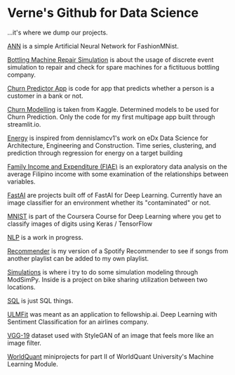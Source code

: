 # Verne's Github for Data Science
...it's where we dump our projects.

[ANN](https://github.com/verneh/datasci/tree/master/ANN) is a simple Artificial Neural Network for FashionMNist.

[Bottling Machine Repair Simulation](https://github.com/verneh/datasci/tree/master/Bottling%20Machine%20Repair%20Simulation) is about the usage of discrete event simulation to repair and check for spare machines for a fictituous bottling company.

[Churn Predictor App](https://github.com/verneh/datasci/tree/master/Churn%20Predictor%20App) is code for app that predicts whether a person is a customer in a bank or not.

[Churn Modelling](https://github.com/verneh/datasci/tree/master/ChurnModelling) is taken from Kaggle. Determined models to be used for Churn Prediction. Only the code for my first multipage app built through streamlit.io. 

[Energy](https://github.com/verneh/datasci/tree/master/Energy) is inspired from dennislamcv1's work on eDx Data Science for Architecture, Engineering and Construction. Time series, clustering, and prediction through regression for energy on a target building

[Family Income and Expenditure (FIAE)](https://github.com/verneh/DataSci/tree/master/FIAE) is an exploratory data analysis on the average Filipino income with some examination of the relationships between variables.

[FastAI](https://github.com/verneh/DataSci/tree/master/FastAI) are projects built off of FastAI for Deep Learning. Currently have an image classifier for an environment whether its "contaminated" or not.

[MNIST](https://github.com/verneh/datasci/tree/master/MNIST) is part of the Coursera Course for Deep Learning where you get to classify images of digits using Keras / TensorFlow

[NLP](https://github.com/verneh/datasci/tree/master/NLP) is a work in progress.

[Recommender](https://github.com/verneh/DataSci/tree/master/Recommender) is my version of a Spotify Recommender to see if songs from another playlist can be added to my own playlist.

[Simulations](https://github.com/verneh/datasci/tree/master/Simulations) is where i try to do some simulation modeling through ModSimPy. Inside is a project on bike sharing utilization between two locations.

[SQL](https://github.com/verneh/datasci/tree/master/SQL) is just SQL things.

[ULMFit](https://github.com/verneh/DataSci/tree/master/ULMFit) was meant as an application to fellowship.ai. Deep Learning with Sentiment Classification for an airlines company.

[VGG-19](https://github.com/verneh/datasci/tree/master/VGG-19) dataset used with StyleGAN of an image that feels more like an image filter.

[WorldQuant](https://github.com/verneh/datasci/tree/master/WorldQuant) miniprojects for part II of WorldQuant University's Machine Learning Module.

